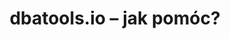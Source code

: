 ---
title: dbatools.io – jak pomóc?
tags: [dbatools, community, tools, sqlfamily]
excerpt: Skorzystaj z pracy i doświadczenia innych
lang: pl
ref: dbatoolshowtocontribute
---